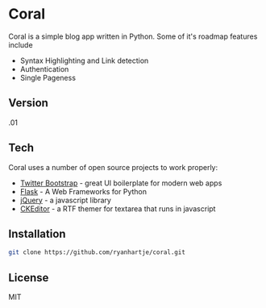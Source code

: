 Coral
=========

Coral is a simple blog app written in Python.
Some of it's roadmap features include

  - Syntax Highlighting and Link detection
  - Authentication
  - Single Pageness

Version
----

.01

Tech
-----------

Coral uses a number of open source projects to work properly:

* [Twitter Bootstrap] - great UI boilerplate for modern web apps
* [Flask] - A Web Frameworks for Python
* [jQuery] - a javascript library
* [CKEditor] - a RTF themer for textarea that runs in javascript

Installation
--------------

```sh
git clone https://github.com/ryanhartje/coral.git
```


License
----

MIT

[Twitter Bootstrap]:http://twitter.github.com/bootstrap/
[jQuery]:http://jquery.com
[Flask]:http://flask.pocoo.org/
[CKEditor]:http://docs.ckeditor.com/#!/guide
